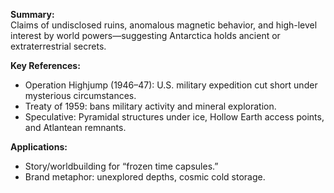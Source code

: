 **Summary:**  
Claims of undisclosed ruins, anomalous magnetic behavior, and high-level interest by world powers—suggesting Antarctica holds ancient or extraterrestrial secrets.

**Key References:**

- Operation Highjump (1946–47): U.S. military expedition cut short under mysterious circumstances.
- Treaty of 1959: bans military activity and mineral exploration.
- Speculative: Pyramidal structures under ice, Hollow Earth access points, and Atlantean remnants.

**Applications:**

- Story/worldbuilding for “frozen time capsules.”
- Brand metaphor: unexplored depths, cosmic cold storage.